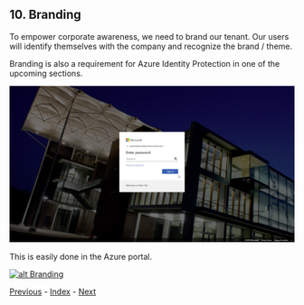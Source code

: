 ## 10. Branding

To empower corporate awareness, we need to brand our tenant. Our users will identify themselves with the company and recognize the brand / theme. 

Branding is also a requirement for Azure Identity Protection in one of the upcoming sections.

![alt Branding](../images/10.Branding.png)

This is easily done in the Azure portal.

[![alt Branding](https://i.ytimg.com/vi/NiWARZCuCiw/sddefault.jpg)](https://youtu.be/NiWARZCuCiw)

[Previous](./9.EMS.md) - [Index](./index.md) - [Next](./11.PublishApplication.md)